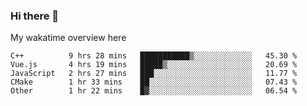 ### Hi there 👋

<!--
**Jassy930/Jassy930** is a ✨ _special_ ✨ repository because its `README.md` (this file) appears on your GitHub profile.

Here are some ideas to get you started:

- 🔭 I’m currently working on ...
- 🌱 I’m currently learning ...
- 👯 I’m looking to collaborate on ...
- 🤔 I’m looking for help with ...
- 💬 Ask me about ...
- 📫 How to reach me: ...
- 😄 Pronouns: ...
- ⚡ Fun fact: ...
-->

My wakatime overview here
<!--START_SECTION:waka-->
```text
C++          9 hrs 28 mins   ███████████▒░░░░░░░░░░░░░   45.30 % 
Vue.js       4 hrs 19 mins   █████▒░░░░░░░░░░░░░░░░░░░   20.69 % 
JavaScript   2 hrs 27 mins   ███░░░░░░░░░░░░░░░░░░░░░░   11.77 % 
CMake        1 hr 33 mins    ██░░░░░░░░░░░░░░░░░░░░░░░   07.43 % 
Other        1 hr 22 mins    █▓░░░░░░░░░░░░░░░░░░░░░░░   06.54 % 
```
<!--END_SECTION:waka-->
